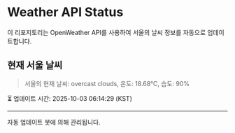 
# Weather API Status

이 리포지토리는 OpenWeather API를 사용하여 서울의 날씨 정보를 자동으로 업데이트합니다.

## 현재 서울 날씨
> 서울의 현재 날씨: overcast clouds, 온도: 18.68°C, 습도: 90%

⏳ 업데이트 시간: 2025-10-03 06:14:29 (KST)

---
자동 업데이트 봇에 의해 관리됩니다.

